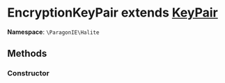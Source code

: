 # EncryptionKeyPair extends [KeyPair](KeyPair.md)

**Namespace**: `\ParagonIE\Halite`

## Methods

### Constructor

